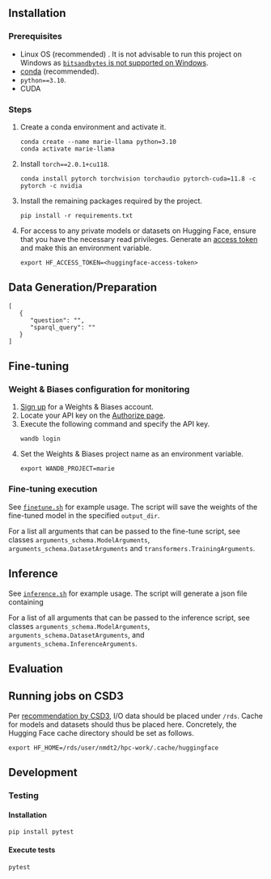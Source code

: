 ## Installation

### Prerequisites
- Linux OS (recommended) . It is not advisable to run this project on Windows as [`bitsandbytes` is not supported on Windows]((https://github.com/TimDettmers/bitsandbytes/issues/30)).
- [conda](https://conda.io/projects/conda/en/latest/index.html) (recommended).
- `python==3.10`.
- CUDA

### Steps
1. Create a conda environment and activate it.
   ```
   conda create --name marie-llama python=3.10
   conda activate marie-llama
   ```
1. Install `torch==2.0.1+cu118`.
   ```
   conda install pytorch torchvision torchaudio pytorch-cuda=11.8 -c pytorch -c nvidia
   ```
1. Install the remaining packages required by the project.

   ````
   pip install -r requirements.txt
   ````
1. For access to any private models or datasets on Hugging Face, ensure that you have the necessary read privileges. Generate an [access token](https://huggingface.co/docs/hub/security-tokens) and make this an environment variable.
   ```
   export HF_ACCESS_TOKEN=<huggingface-access-token>
   ```

## Data Generation/Preparation

```{json}
[
   {
      "question": "",
      "sparql_query": ""
   }
]
```

## Fine-tuning

### Weight & Biases configuration for monitoring

1. [Sign up](https://wandb.ai/site) for a Weights & Biases account. 
1. Locate your API key on the [Authorize page](https://wandb.ai/authorize).
1. Execute the following command and specify the API key.
   ```
   wandb login
   ```
1. Set the Weights & Biases project name as an environment variable.
   ```
   export WANDB_PROJECT=marie
   ```

### Fine-tuning execution

See [`finetune.sh`](./scripts/finetune.sh) for example usage. The script will save the weights of the fine-tuned model in the specified `output_dir`.

For a list all arguments that can be passed to the fine-tune script, see classes `arguments_schema.ModelArguments`, `arguments_schema.DatasetArguments` and `transformers.TrainingArguments`.

## Inference

See [`inference.sh`](./scripts/inference.sh) for example usage. The script will generate a json file containing  

For a list of all arguments that can be passed to the inference script, see classes `arguments_schema.ModelArguments`, `arguments_schema.DatasetArguments`, and `arguments_schema.InferenceArguments`.

## Evaluation


## Running jobs on CSD3
Per [recommendation by CSD3](https://docs.hpc.cam.ac.uk/hpc/user-guide/io_management.html), I/O data should be placed under `/rds`. Cache for models and datasets should thus be placed here. Concretely, the Hugging Face cache directory should be set as follows.
```
export HF_HOME=/rds/user/nmdt2/hpc-work/.cache/huggingface
``` 


## Development

### Testing

#### Installation
```
pip install pytest
```

#### Execute tests
```
pytest
```